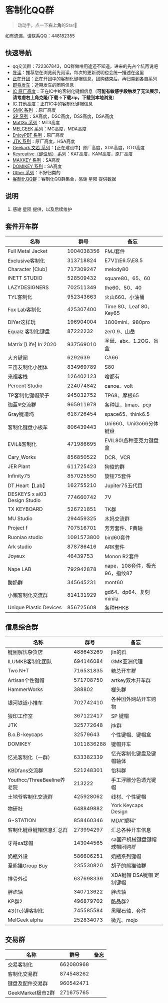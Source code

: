 # 客制化QQ群

> 动动手，点一下**右上角**的Star🤝

如有遗漏，请联系QQ：448182355

## 快速导航

- qq交流群：722367843，QQ群做啥用途还不知道，进来的先占个坑再说吧
- [导读](./README.md)：推荐您在浏览前先阅读，每次的更新说明也会统一描述在这里
- [正在开团](./gb.md)：正在开团中的客制化键帽信息，团购结束后，再归类到各自系列
- [即将发车](./come.md)：近期发车的团购信息
- [IC 原厂高度](./ic.md)：正在IC中的客制化键帽信息（**可能有敏感字段触发了无法展示，请考虑右上角克隆/下载->下载zip，下载到本地浏览**）
- [IC 其他高度](./ic-other.md)：正在IC中的客制化键帽信息
- [GMK 系列](./gmk.md) ：原厂高度
- [SP 系列](./sp.md)：SA高度，DSC高度，DSS高度，DSA高度
- [Matt3o 系列](./matt3o.md)：MT3高度
- [MELGEEK 系列](./melgeek.md)：MG高度，MDA高度
- [EnjoyPBT 系列](./enjoypbt.md)：原厂高度
- [JTK 系列](./jtk.md)：原厂高度，HSA高度
- [Geekark 文若 系列](./geekark.md)：【正在建设中】原厂高度，XDA高度，GTO高度
- [Keyreative（键设局） 系列](./keyreative.md)：KAT高度，KAM高度，原厂高度
- [MAXKEY 系列](./maxkey.md)：SA高度
- [DOMIKEY 系列](./domikey.md)：SA高度
- [Other 系列](./other.md)：不好归类的
- [客制化QQ群](./qq-group.md)：客制化QQ群集合，感谢 星陨 提供数据

## 说明

1. 感谢 星陨 提供，以及后续维护

## 套件开车群

| 名称 | 群号 | 备忘 | 
| --- | --- | --- | 
| Full Metal Jacket | 1004038356 | FMJ套件 | 
| Exclusive客制化 | 313718824 | E7V1\E6.5\E8.5 | 
| Character [Club]  | 717309247 | melody80 | 
| iNETT STUDIO | 528509432 | square80、65、60 | 
| LAZYDESIGNERS | 702511349 | the60、50、40 | 
| TYL客制化 | 952343663 | 火山660、小油桶 | 
| Fox Lab客制化 | 425307400 | Time 80、Leaf 80、Key65 | 
| DIYer这样玩 | 196904004 | 1800mini、980pro | 
| Equalz 客制化键盘 | 87222232 | zer0.9、山岳 | 
| Matrix [Life] In 2020 | 937569010 | 圣诞、abx、1.2OG、盲盒 | 2015群满了
| 大齐键圈 | 6292639 | CA66 | 
| 三亩友制化小团体 | 834969789 | S80 | 
| 来福客栈 | 126402123 | 啥都有 | 
| Percent Studio | 224074842 | canoe、volt | 
| TP客制化键帽架子 | 945032752 | TP68、摩根65 | 
| 珈蓝®交流群 | 965911978 | 各种钛，timao、pcjr | 
| Gray键造坞 | 618726454 | space65、think6.5 | 
| 客制化键盘小板车 | 806439443 | Uni660、UniGo66分体键盘 | 
| EVIL&客制化 | 471986695 | EVIL80\各种亚克力键盘盒 | 
| Cary_Works | 856850522 | DCR、VCR | 
| JER Plant | 611725423 | 狗俊的群 | 
| Infinity75  | 857025550 | 旋钮75套件 | 
| DT.Heart【Lab】 | 162755210 | Jupiter75五代目 | 
| DESKEYS x ai03 Design Studio | 774660742 | 7V | 
| TX KEYBOARD | 526721851 | TK群 | 
| MU Studio | 294459325 | 木妈交流群 | 
| Project f | 707516701 | 芳芳套件、F黄轴 | 
| Ruoniao studio | 1091573800 | bird60套件 | 
| Ark studio | 878786416 | ARK套件 | 
| Joyeux | 46439753 | Monon R2套件 | 
| Nape LAB | 792942878 | nape，108套件，极光96，指纹87 | 
| 酸奶群 | 345645231 | mont60 | 
| 小懶客制化交流群 | 814131929 | gd64、dp64、复刻minila | 
| Unique Plastic Devices  | 856725608 | 各种HHKB | 

## 信息综合群

| 名称 | 群号 | 备忘 | 
| --- | --- | --- | 
| 键圈解忧杂货店 | 488643269 | jin的群 | 
| ILUMKB客制化团队 | 694146084 | GMK亚洲代理 | 
| Two N+T | 716531835 | 糖总开车群 | 
| Artisan个性键帽 | 571708750 | artkey双木开车群 | 
| HammerWorks | 388802 | 榔头群 | 
| 银河铁道小推车 | 702742410 | 各种国外网站开车购物 | 
| 狼印工作室 | 367122417 | SP 键帽 | 
| JTK | 325772648 | jtk群 | 
| B.o.B-keycaps | 32579643 | 个性键帽、键帽盒 | 
| DOMIKEY | 1011836288 | 键帽开车 | 
| 忆光客制化（一群） | 633382339 | 忆光客制化键盘及键帽轴体 | 
| KBDfans交流群 | 521248301 | 怡科群 | 
| Youthcc/ThreeBeeline养老院 | 213222 | 手工浮雕分色透光键帽 | 
| 土地爷客制化交流群 | 425928062 | 线材、个性键帽 | 
| 物研社  | 648849882 | York Keycaps Design | 
| G-STATION | 858460346 | MDA“塑料” | 
| 客制化键盘键帽信息汇总群 | 273994297 | 汇总各种开车信息 | 
| 牙哥sa球帽 | 143044565 | sa国产机械键盘键帽球帽团购群 | 
| 奶瓶外设 | 586606251 | 奶瓶系列键帽 | 
| 圣熊猫Group Buy | 235530820 | 胡子的熊猫轴群 | 
| 排骨外设 | 637698339 | XDA键帽 DSA键帽 定制键帽 | 
| 胖虎轴 | 340713622 | 胖虎轴 | 
| KP群2 | 496879702 | 酷品群2 | 
| 43(Tc)锝客制化 | 745585584 | 黑曜石轴、套件 | 
| MelGeek alpha | 252834073 | 微光、mojo | 

## 交易群

| 名称 | 群号 | 备忘 | 
| --- | --- | --- | 
| 交易客制化 | 662080968 |  |
| 客制化交易群 | 874548262 |  |
| 键盘及配件交易群 | 960542471 |  |
| GeekMarket极市2群 | 271675765 |  |













